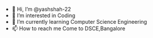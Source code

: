- 👋 Hi, I’m @yashshah-22
- 👀 I’m interested in Coding 
- 🌱 I’m currently learning Computer Science Engineering
- 📫 How to reach me Come to DSCE,Bangalore

<!---
yashshah-22/yashshah-22 is a ✨ special ✨ repository because its `README.md` (this file) appears on your GitHub profile.
You can click the Preview link to take a look at your changes.
--->
